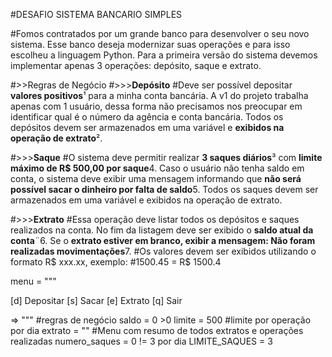 #DESAFIO SISTEMA BANCARIO SIMPLES 

#Fomos contratados por um grande banco para desenvolver o seu novo sistema. Esse banco deseja modernizar suas operações e para isso escolheu a linguagem Python. Para a primeira versão do sistema devemos implementar apenas 3 operações: depósito, saque e extrato.

#>>Regras de Negócio
#>>>**Depósito**
#Deve ser possível depositar **valores positivos**¹ para a minha conta bancária. A v1 do projeto trabalha apenas com 1 usuário, dessa forma não precisamos nos preocupar em identificar qual é o número da agência e conta bancária. Todos os depósitos devem ser armazenados em uma variável e **exibidos na operação de extrato**².

#>>>**Saque**
#O sistema deve permitir realizar **3 saques diários**³ com **limite máximo de R$ 500,00 por saque**4. Caso o usuário não tenha saldo em conta, o sistema deve exibir uma mensagem informando que **não será possível sacar o dinheiro por falta de saldo**5. Todos os saques devem ser armazenados em uma variável e exibidos na operação de extrato.

#>>>**Extrato**
#Essa operação deve listar todos os depósitos e saques realizados na conta. No fim da listagem deve ser exibido o **saldo atual da conta**¨6. Se o **extrato estiver em branco, exibir a mensagem: Não foram realizadas movimentações**7.
#Os valores devem ser exibidos utilizando o formato R$ xxx.xx, exemplo:
#1500.45 = R$ 1500.4

menu = """

[d] Depositar
[s] Sacar
[e] Extrato
[q] Sair

=> """
#regras de negócio 
saldo = 0 >0
limite = 500 #limite por operação por dia
extrato = "" #Menu com resumo de todos extratos e operações realizadas 
numero_saques = 0 != 3 por dia
LIMITE_SAQUES = 3